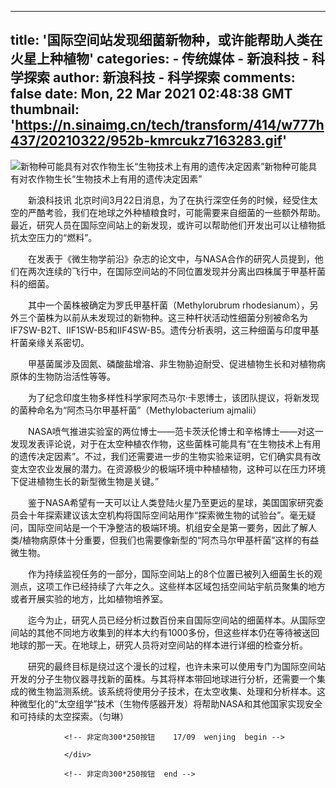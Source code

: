
---
title: '国际空间站发现细菌新物种，或许能帮助人类在火星上种植物'
categories: 
    - 传统媒体
    - 新浪科技 - 科学探索
author: 新浪科技 - 科学探索
comments: false
date: Mon, 22 Mar 2021 02:48:38 GMT
thumbnail: 'https://n.sinaimg.cn/tech/transform/414/w777h437/20210322/952b-kmrcukz7163283.gif'
---

<div>   
<div class="img_wrapper"><img src="https://n.sinaimg.cn/tech/transform/414/w777h437/20210322/952b-kmrcukz7163283.gif" alt="新物种可能具有对农作物生长“生物技术上有用的遗传决定因素”" data-link referrerpolicy="no-referrer"><span class="img_descr">新物种可能具有对农作物生长“生物技术上有用的遗传决定因素”</span></div>
<p>　　新浪科技讯 北京时间3月22日消息，为了在执行深空任务的时候，经受住太空的严酷考验，我们在地球之外种植粮食时，可能需要来自细菌的一些额外帮助。最近，研究人员在国际空间站上的新发现，或许可以帮助他们开发出可以让植物抵抗太空压力的“燃料”。</p>
<p>　　在发表于《微生物学前沿》杂志的论文中，与NASA合作的研究人员提到，他们在两次连续的飞行中，在国际空间站的不同位置发现并分离出四株属于甲基杆菌科的细菌。</p>
<p>　　其中一个菌株被确定为罗氏甲基杆菌（Methylorubrum rhodesianum），另外三个菌株为以前从未发现过的新物种。这三种杆状活动性细菌分别被命名为 IF7SW-B2T、IIF1SW-B5和IIF4SW-B5。遗传分析表明，这三种细菌与印度甲基杆菌亲缘关系密切。</p>
<p>　　甲基菌属涉及固氮、磷酸盐增溶、非生物胁迫耐受、促进植物生长和对植物病原体的生物防治活性等等。</p>
<p>　　为了纪念印度生物多样性科学家阿杰马尔·卡恩博士，该团队提议，将新发现的菌种命名为“阿杰马尔甲基杆菌”（Methylobacterium ajmalii）</p>
<p>　　NASA喷气推进实验室的两位博士——范卡茨沃伦博士和辛格博士——对这一发现发表评论说，对于在太空种植农作物，这些菌株可能具有“在生物技术上有用的遗传决定因素”。不过，我们还需要进一步的生物实验来证明，它们确实具有改变太空农业发展的潜力。在资源极少的极端环境中种植植物，这种可以在压力环境下促进植物生长的新型微生物是关键。”</p>
<p>　　鉴于NASA希望有一天可以让人类登陆火星乃至更远的星球，美国国家研究委员会十年探索建议该太空机构将国际空间站用作“探索微生物的试验台”。毫无疑问，国际空间站是一个干净整洁的极端环境。机组安全是第一要务，因此了解人类/植物病原体十分重要，但我们也需要像新型的“阿杰马尔甲基杆菌”这样的有益微生物。</p>
<p>　　作为持续监视任务的一部分，国际空间站上的8个位置已被列入细菌生长的观测点，这项工作已经持续了六年之久。这些样本区域包括空间站宇航员聚集的地方或者开展实验的地方，比如植物培养室。</p>
<p>　　迄今为止，研究人员已经分析过数百份来自国际空间站的细菌样本。从国际空间站的其他不同地方收集到的样本大约有1000多份，但这些样本仍在等待被送回地球的那一天。在地球上，研究人员将对空间站的样本进行详细的检查分析。</p>
<p>　　研究的最终目标是绕过这个漫长的过程，也许未来可以使用专门为国际空间站开发的分子生物仪器寻找新的菌株。与其将样本带回地球进行分析，还需要一个集成的微生物监测系统。该系统将使用分子技术，在太空收集、处理和分析样本。这种微型化的“太空组学”技术（生物传感器开发）将帮助NASA和其他国家实现安全和可持续的太空探索。（匀琳）</p>

<!-- <div class="show_statement">　　声明：新浪网独家稿件，未经授权禁止转载。</div> -->
<!-- tech_web_article_v2015_block_bottom -->

                <!-- 非定向300*250按钮    17/09  wenjing  begin -->

<div id="left_hzh_ad">
                    
                    
                    
                </div>
         
                <!-- 非定向300*250按钮  end -->
              
</div>
            